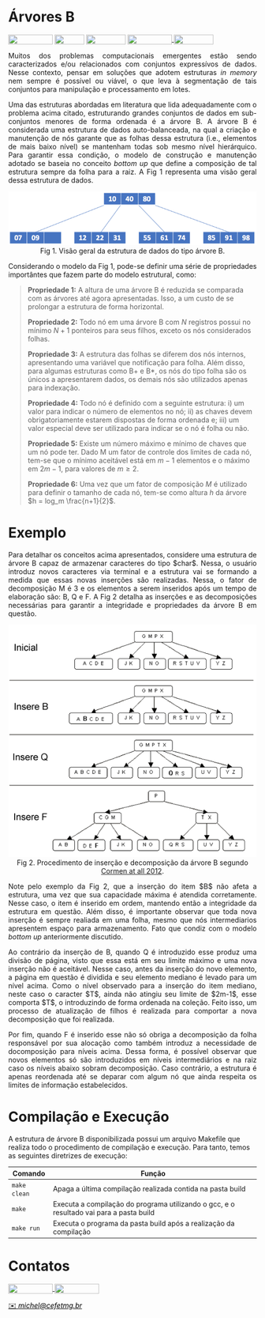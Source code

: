 # Árvores B

<div style="display: inline-block;">
<img align="center" height="20px" width="90px" src="https://img.shields.io/badge/Maintained%3F-yes-green.svg"/> 
<img align="center" height="20px" width="60px" src="https://img.shields.io/badge/C%2B%2B-00599C?style=for-the-badge&logo=c%2B%2B&logoColor=white"/> 
<img align="center" height="20px" width="80px" src="https://img.shields.io/badge/Made%20for-VSCode-1f425f.svg"/> 
<a href="https://github.com/mpiress/midpy/issues">
<img align="center" height="20px" width="90px" src="https://img.shields.io/badge/contributions-welcome-brightgreen.svg?style=flat"/>
<img align="center" height="20px" width="80px" src="https://badgen.net/badge/license/MIT/green"/>
</a> 
</div>

<p> </p>
<p> </p>

<p align="justify">
Muitos dos problemas computacionais emergentes estão sendo caracterizados e/ou relacionados com conjuntos expressívos de dados. Nesse contexto, pensar em soluções que adotem estruturas <i>in memory</i> nem sempre é possível ou viável, o que leva à segmentação de tais conjuntos para manipulação e processamento em lotes.  
</p>

<p align="justify">
Uma das estruturas abordadas em literatura que lida adequadamente com o problema acima citado, estruturando grandes conjuntos de dados em sub-conjuntos menores de forma ordenada é a árvore B. A árvore B é considerada uma estrutura de dados auto-balanceada, na qual a criação e manutenção de nós garante que as folhas dessa estrutura (i.e., elementos de mais baixo nível) se mantenham todas sob mesmo nível hierárquico. Para garantir essa condição, o modelo de construção e manutenção adotado se baseia no conceito <i>bottom up</i> que define a composição de tal estrutura sempre da folha para a raiz. A Fig 1 representa uma visão geral dessa estrutura de dados. 
</p>

<p align="center">
  <img src="imgs/b.png" /><br/>
  <caption>Fig 1. Visão geral da estrutura de dados do tipo árvore B.</caption>
</p>

<p align="justify">
Considerando o modelo da Fig 1, pode-se definir uma série de propriedades importântes que fazem parte do modelo estrutural, como:
</p>

> **Propriedade 1:** A altura de uma árvore B é reduzida se comparada com as árvores até agora apresentadas. Isso, a um custo de se prolongar a estrutura de forma horizontal.
>
> **Propriedade 2:** Todo nó em uma árvore B com $N$ registros possui no mínimo $N + 1$ ponteiros para seus filhos, exceto os nós considerados folhas.
>
> **Propriedade 3:** A estrutura das folhas se diferem dos nós internos, apresentando uma variável que notificação para folha. Além disso, para algumas estruturas como B+ e B\*, os nós do tipo folha são os únicos a apresentarem dados, os demais nós são utilizados apenas para indexação. 
>
> **Propriedade 4:** Todo nó é definido com a seguinte estrutura: i) um valor para indicar o número de elementos no nó; ii) as chaves devem obrigatoriamente estarem dispostas de forma ordenada e; iii) um valor especial deve ser utilizado para indicar se o nó é folha ou não. 
>
> **Propriedade 5:** Existe um número máximo e mínimo de chaves que um nó pode ter. Dado M um fator de controle dos limites de cada nó, tem-se que o mínimo aceitável está em $m - 1$ elementos e o máximo em $2m - 1$, para valores de $m \geq 2$.
>
> **Propriedade 6:** Uma vez que um fator de composição $M$ é utilizado para definir o tamanho de cada nó, tem-se como altura $h$ da árvore $h = log_m \frac{n+1}{2}$.

# Exemplo 

<p align="justify">
Para detalhar os conceitos acima apresentados, considere uma estrutura de árvore B capaz de armazenar caracteres do tipo $char$. Nessa, o usuário introduz novos caracteres via terminal e a estrutura vai se formando a medida que essas novas inserções são realizadas. Nessa, o fator de decomposição M é 3 e os elementos a serem inseridos após um tempo de elaboração são: B, Q e F. A Fig 2 detalha as inserções e as decomposições necessárias para garantir a integridade e propriedades da árvore B em questão. 
</p>

<p align="center">
  <img src="imgs/insercao.png" /><br/>
  <caption>Fig 2. Procedimento de inserção e decomposição da árvore B segundo <a href="https://g.co/kgs/XGbHkp">Cormen at all 2012</a>.</caption>
</p>

<p align="justify">
Note pelo exemplo da Fig 2, que a inserção do item $B$ não afeta a estrutura, uma vez que sua capacidade máxima é atendida corretamente. Nesse caso, o item é inserido em ordem, mantendo então a integridade da estrutura em questão. Além disso, é importante observar que toda nova inserção é sempre realiada em uma folha, mesmo que nós intermediarios apresentem espaço para armazenamento. Fato que condiz com o modelo <i>bottom up</i> anteriormente discutido. 
</p>

<p align="justify">
Ao contrário da inserção de B, quando Q é introduzido esse produz uma divisão de página, visto que essa está em seu limite máximo e uma nova inserção não é aceitável. Nesse caso, antes da inserção do novo elemento, a página em questão é dividida e seu elemento mediano é levado para um nível acima. Como o nível observado para a inserção do item mediano, neste caso o caracter $T$, ainda não atingiu seu limite de $2m-1$, esse comporta $T$, o introduzindo de forma ordenada na coleção. Feito isso, um processo de atualização de filhos é realizada para comportar a nova decomposição que foi realizada. 
</p>

<p align="justify">
Por fim, quando F é inserido esse não só obriga a decomposição da folha responsável por sua alocação como também introduz a necessidade de docomposição para níveis acima. Dessa forma, é possível observar que novos elementos só são introduzidos em níveis intermediários e na raiz caso os níveis abaixo sobram decomposição. Caso contrário, a estrutura é apenas reordenada até se deparar com algum nó que ainda respeita os limites de informação estabelecidos. 
</p>


# Compilação e Execução

A estrutura de árvore B disponibilizada possui um arquivo Makefile que realiza todo o procedimento de compilação e execução. Para tanto, temos as seguintes diretrizes de execução:


| Comando                |  Função                                                                                           |                     
| -----------------------| ------------------------------------------------------------------------------------------------- |
|  `make clean`          | Apaga a última compilação realizada contida na pasta build                                        |
|  `make`                | Executa a compilação do programa utilizando o gcc, e o resultado vai para a pasta build           |
|  `make run`            | Executa o programa da pasta build após a realização da compilação                                 |


# Contatos

<div style="display: inline-block;">
<a href="https://t.me/michelpires369">
<img align="center" height="20px" width="90px" src="https://img.shields.io/badge/Telegram-2CA5E0?style=for-the-badge&logo=telegram&logoColor=white"/> 
</a>

<a href="https://www.linkedin.com/in/michelpiressilva/">
<img align="center" height="20px" width="90px" src="https://img.shields.io/badge/LinkedIn-0077B5?style=for-the-badge&logo=linkedin&logoColor=white"/>
</a>

</div>

<p> </p>


<a style="color:black" href="mailto:michel@cefetmg.br?subject=[GitHub]%20Source%20Dynamic%20Lists">
✉️ <i>michel@cefetmg.br</i>
</a>

